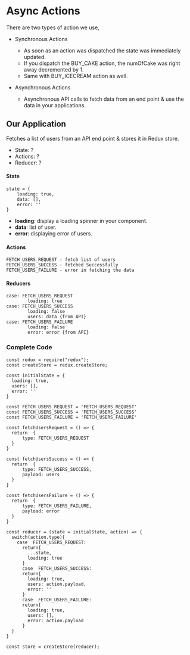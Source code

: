 #   Async Actions

There are two types of action we use, 

-   Synchronous Actions
    *   As soon as an action was dispatched the state was immediately updated.
    *   If you dispatch the BUY_CAKE action, the numOfCake was right away decremented by 1.
    *   Same with BUY_ICECREAM  action as well.

-   Asynchronous Actions
    *   Asynchronous API calls to fetch data from an end point & use the data in your applications.


##  Our Application

Fetches a list of users from an API end point & stores it in Redux store.

-   State: ?
-   Actions: ?
-   Reducer: ?

####    State

```
state = {
    loading: true,
    data: [],
    error: ''
}
```

-   **loading**: display a loading spinner in your component.
-   **data**: list of user.
-   **error**:  displaying error of users.

####    Actions

```
FETCH_USERS_REQUEST - fetch list of users
FETCH_USERS_SUCCESS - fetched Successfully
FETCH_USERS_FAILURE - error in fetching the data
```

####    Reducers

```
case: FETCH_USERS_REQUEST
        loading: true
case: FETCH_USERS_SUCCESS
        loading: false
        users: data {from API}
case: FETCH_USERS_FAILURE
        loading: false
        error: error {from API}
```

### Complete Code

```
const redux = require("redux");
const createStore = redux.createStore;

const initialState = {
  loading: true,
  users: [],
  error: ''
}

const FETCH_USERS_REQUEST = 'FETCH_USERS_REQUEST'
const FETCH_USERS_SUCCESS = 'FETCH_USERS_SUCCESS'
const FETCH_USERS_FAILURE = 'FETCH_USERS_FAILURE'

const fetchUsersRequest = () => {
  return  {
      type: FETCH_USERS_REQUEST
  }
}

const fetchUsersSuccess = () => {
  return  {
      type: FETCH_USERS_SUCCESS,
      payload: users
  }
}

const fetchUsersFailure = () => {
  return  {
      type: FETCH_USERS_FAILURE,
      payload: error
  }
}

const reducer = (state = initialState, action) => {
  switch(action.type){
    case  FETCH_USERS_REQUEST:
      return{
        ...state,
        loading: true
      }
      case  FETCH_USERS_SUCCESS:
      return{
        loading: true,
        users: action.payload,
        error: ''
      }
      case  FETCH_USERS_FAILURE:
      return{
        loading: true,
        users: [],
        error: action.payload
      }
  }
}

const store = createStore(reducer);
```

